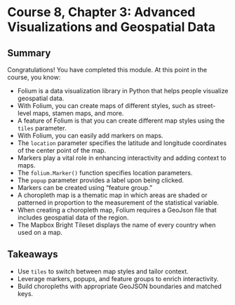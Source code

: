 # Course 8, Chapter 3: Advanced Visualizations and Geospatial Data

## Summary
Congratulations! You have completed this module. At this point in the course, you know:

- Folium is a data visualization library in Python that helps people visualize geospatial data.
- With Folium, you can create maps of different styles, such as street-level maps, stamen maps, and more.
- A feature of Folium is that you can create different map styles using the `tiles` parameter.
- With Folium, you can easily add markers on maps.
- The `location` parameter specifies the latitude and longitude coordinates of the center point of the map.
- Markers play a vital role in enhancing interactivity and adding context to maps.
- The `folium.Marker()` function specifies location parameters.
- The `popup` parameter provides a label upon being clicked.
- Markers can be created using “feature group.”
- A choropleth map is a thematic map in which areas are shaded or patterned in proportion to the measurement of the statistical variable.
- When creating a choropleth map, Folium requires a GeoJson file that includes geospatial data of the region.
- The Mapbox Bright Tileset displays the name of every country when used on a map.

## Takeaways
- Use `tiles` to switch between map styles and tailor context.
- Leverage markers, popups, and feature groups to enrich interactivity.
- Build choropleths with appropriate GeoJSON boundaries and matched keys.


